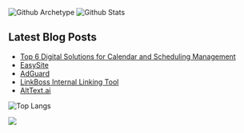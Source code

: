 ![Github Archetype](https://greptile-stats.vercel.app/api/widget/ruhanirabin/archtype)
![Github Stats](https://greptile-stats.vercel.app/api/widget/ruhanirabin/stats)

## Latest Blog Posts
<!-- BLOG-POST-LIST:START -->
- [Top 6 Digital Solutions for Calendar and Scheduling Management](https://www.ruhanirabin.com/top-solutions-calendar-scheduling-management/)
- [EasySite](https://www.ruhanirabin.com/toolkit/easysite/)
- [AdGuard](https://www.ruhanirabin.com/toolkit/adguard/)
- [LinkBoss Internal Linking Tool](https://www.ruhanirabin.com/toolkit/linkboss-internal-linking-tool/)
- [AltText.ai](https://www.ruhanirabin.com/toolkit/alttext-ai/)
<!-- BLOG-POST-LIST:END -->

![Top Langs](https://github-readme-stats.vercel.app/api/top-langs/?username=ruhanirabin&show_icons=true&theme=transparent)



<img src="http://estruyf-github.azurewebsites.net/api/VisitorHit?user=ruhanirabin&repo=ruhanirabin&countColorcountColor&countColor=%237B1E7B"/>
<!--
**ruhanirabin/ruhanirabin** is a ✨ _special_ ✨ repository because its `README.md` (this file) appears on your GitHub profile.

Here are some ideas to get you started:

- 🔭 I’m currently working on ...
- 🌱 I’m currently learning ...
- 👯 I’m looking to collaborate on ...
- 🤔 I’m looking for help with ...
- 💬 Ask me about ...
- 📫 How to reach me: ...
- 😄 Pronouns: ...
- ⚡ Fun fact: ...
-->
